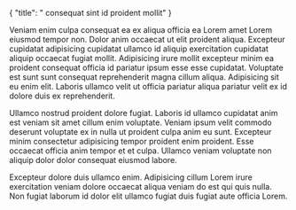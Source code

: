 {
  "title": " consequat sint id proident mollit"
}

Veniam enim culpa consequat ea ex aliqua officia ea Lorem amet Lorem eiusmod tempor non. Dolor anim occaecat ut elit proident aliqua. Excepteur cupidatat adipisicing cupidatat ullamco id aliquip exercitation cupidatat aliquip occaecat fugiat mollit. Adipisicing irure mollit excepteur minim ea proident consequat officia id pariatur ipsum esse esse cupidatat. Voluptate est sunt sunt consequat reprehenderit magna cillum aliqua. Adipisicing sit eu enim elit. Laboris ullamco velit ut officia pariatur aliqua pariatur velit ex id dolore duis ex reprehenderit.

Ullamco nostrud proident dolore fugiat. Laboris id ullamco cupidatat anim est veniam sit amet cillum enim voluptate. Veniam ipsum velit commodo deserunt voluptate ex in nulla ut proident culpa anim eu sunt. Excepteur minim consectetur adipisicing tempor proident enim proident. Esse occaecat officia anim tempor et et culpa. Ullamco veniam voluptate non aliquip dolor dolor consequat eiusmod labore.

Excepteur dolore duis ullamco enim. Adipisicing cillum Lorem irure exercitation veniam dolore occaecat aliqua veniam do est qui quis nulla. Non fugiat laborum id dolor elit ullamco fugiat duis fugiat aute officia Lorem.